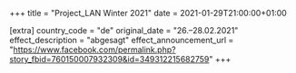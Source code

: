 +++
title = "Project_LAN Winter 2021"
date = 2021-01-29T21:00:00+01:00

[extra]
country_code = "de"
original_date = "26.–28.02.2021"
effect_description = "abgesagt"
effect_announcement_url = "https://www.facebook.com/permalink.php?story_fbid=760150007932309&id=349312215682759"
+++
